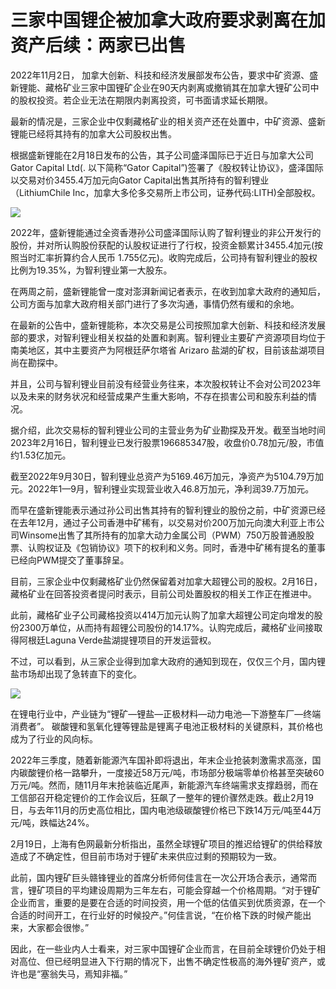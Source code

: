 # 三家中国锂企被加拿大政府要求剥离在加资产后续：两家已出售

2022年11月2日，
加拿大创新、科技和经济发展部发布公告，要求中矿资源、盛新锂能、藏格矿业三家中国锂矿企业在90天内剥离或撤销其在加拿大锂矿公司中的股权投资。若企业无法在期限内剥离投资，可书面请求延长期限。

最新的情况是，三家企业中仅剩藏格矿业的相关资产还在处置中，中矿资源、盛新锂能已经将其持有的加拿大公司股权出售。

根据盛新锂能在2月18日发布的公告，其子公司盛泽国际已于近日与加拿大公司 Gator Capital Ltd(. 以下简称“Gator
Capital”)签署了《股权转让协议》，盛泽国际以交易对价3455.4万加元向Gator Capital出售其所持有的智利锂业（LithiumChile
Inc，加拿大多伦多交易所上市公司，证券代码:LITH)全部股权。

![](https://inews.gtimg.com/newsapp_bt/0/15675157532/1000)

2022年，盛新锂能通过全资香港孙公司盛泽国际认购了智利锂业的非公开发行的股份，并对所认购股份获配的认股权证进行了行权，投资金额累计3455.4加元(按照当时汇率折算约合人民币
1.755亿元)。收购完成后，公司持有智利锂业的股权比例为19.35%，为智利锂业第一大股东。

在两周之前，盛新锂能曾一度对澎湃新闻记者表示，在收到加拿大政府的通知后，公司方面与加拿大政府相关部门进行了多次沟通，事情仍然有缓和的余地。

在最新的公告中，盛新锂能称，本次交易是公司按照加拿大创新、科技和经济发展部的要求，对智利锂业相关权益的处置和剥离。智利锂业主要矿产资源项目均位于南美地区，其中主要资产为阿根廷萨尔塔省
Arizaro 盐湖的矿权，目前该盐湖项目尚在勘探中。

并且，公司与智利锂业目前没有经营业务往来，本次股权转让不会对公司2023年以及未来的财务状况和经营成果产生重大影响，不存在损害公司和股东利益的情况。

据介绍，此次交易标的智利锂业公司的主营业务为矿业勘探及开发。截至当地时间2023年2月16日，智利锂业已发行股票196685347股，收盘价0.78加元/股，市值约1.53亿加元。

截至2022年9月30日，智利锂业总资产为5169.46万加元，净资产为5104.79万加元。2022年1—9月，智利锂业实现营业收入46.8万加元，净利润39.7万加元。

而早在盛新锂能表示通过孙公司出售其持有的智利锂业的股份之前，中矿资源已经在去年12月，通过子公司香港中矿稀有，以交易对价200万加元向澳大利亚上市公司Winsome出售了其所持有的加拿大动力金属公司（PWM）750万股普通股股票、认购权证及《包销协议》项下的权利和义务。同时，香港中矿稀有提名的董事已经向PWM提交了董事辞呈。

目前，三家企业中仅剩藏格矿业仍然保留着对加拿大超锂公司的股权。2月16日，藏格矿业在回答投资者提问时表示，目前公司处置股权的相关工作正在推进中。

此前，藏格矿业子公司藏格投资以414万加元认购了加拿大超锂公司定向增发的股份2300万单位，从而持有超锂公司股份的14.17%。认购完成后，藏格矿业间接取得阿根廷Laguna
Verde盐湖提锂项目的开发运营权。

不过，可以看到，从三家企业得到加拿大政府的通知到现在，仅仅三个月，国内锂盐市场却出现了急转直下的变化。

![](https://inews.gtimg.com/newsapp_bt/0/15675157537/1000)

在锂电行业中，产业链为“锂矿—锂盐—正极材料—动力电池—下游整车厂—终端消费者”。
碳酸锂和氢氧化锂等锂盐是锂离子电池正极材料的关键原料，其价格也成为了行业的风向标。

2022年三季度，随着新能源汽车国补即将退出，年末企业抢装刺激需求高涨，国内碳酸锂价格一路攀升，一度接近58万元/吨，市场部分极端零单价格甚至突破60万元/吨。然而，随11月年末抢装临近尾声，新能源汽车终端需求支撑趋弱，而在工信部召开稳定锂价的工作会议后，狂飙了一整年的锂价骤然走跌。截止2月19日，与去年11月的历史高位相比，国内电池级碳酸锂价格已下跌14万元/吨至44万元/吨，跌幅达24%。

2月19日，上海有色网最新分析指出，虽然全球锂矿项目的推迟给锂矿的供给释放造成了不确定性，但目前市场对于锂矿未来供应过剩的预期较为一致。

此前，国内锂矿巨头赣锋锂业的首席分析师何佳言在一次公开场合表示，通常而言，锂矿项目的平均建设周期为三年左右，可能会穿越一个价格周期。“对于锂矿企业而言，重要的是要在合适的时间投资，用一个低的估值买到优质资源，在一个合适的时间开工，在行业好的时候投产。”何佳言说，“在价格下跌的时候产能出来，大家都会很惨。”

因此，在一些业内人士看来，对三家中国锂矿企业而言，在目前全球锂价仍处于相对高位、但已经明显进入下行期的情况下，出售不确定性极高的海外锂矿资产，或许也是“塞翁失马，焉知非福。”

